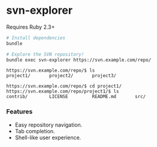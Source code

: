svn-explorer
========
Requires Ruby 2.3+

```bash
# Install dependencies
bundle

# Explore the SVN repository!
bundle exec svn-explorer https://svn.example.com/repo/
```

```console
https://svn.example.com/repo/$ ls
project1/       project2/       project3/

https://svn.example.com/repo/$ cd project1/
https://svn.example.com/repo/project1/$ ls
contrib/        LICENSE         README.md       src/
```

### Features
- Easy repository navigation.
- Tab completion.
- Shell-like user experience.
